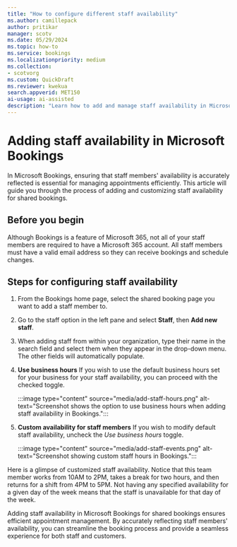 ```yaml
---  
title: "How to configure different staff availability"  
ms.author: camillepack
author: pritikar
manager: scotv
ms.date: 05/29/2024  
ms.topic: how-to
ms.service: bookings
ms.localizationpriority: medium
ms.collection:
- scotvorg
ms.custom: QuickDraft  
ms.reviewer: kwekua  
search.appverid: MET150  
ai-usage: ai-assisted 
description: "Learn how to add and manage staff availability in Microsoft Bookings for efficient appointment scheduling." 
---
```


# Adding staff availability in Microsoft Bookings

In Microsoft Bookings, ensuring that staff members' availability is accurately reflected is essential for managing appointments efficiently. This article will guide you through the process of adding and customizing staff availability for shared bookings.

## Before you begin

Although Bookings is a feature of Microsoft 365, not all of your staff members are required to have a Microsoft 365 account. All staff members must have a valid email address so they can receive bookings and schedule changes.

## Steps for configuring staff availability

1. From the Bookings home page, select the shared booking page you want to add a staff member to.
2. Go to the staff option in the left pane and select **Staff**, then **Add new staff**.
3. When adding staff from within your organization, type their name in the search field and select them when they appear in the drop-down menu. The other fields will automatically populate.
4. **Use business hours** If you wish to use the default business hours set for your business for your staff availability, you can proceed with the checked toggle.

   :::image type="content" source="media/add-staff-hours.png" alt-text="Screenshot shows the option to use business hours when adding staff availability in Bookings.":::

5. **Custom availability for staff members** If you wish to modify default staff availability, uncheck the *Use business hours* toggle.

   :::image type="content" source="media/add-staff-events.png" alt-text="Screenshot showing custom staff hours in Bookings.":::

Here is a glimpse of customized staff availability. Notice that this team member works from 10AM to 2PM, takes a break for two hours, and then returns for a shift from 4PM to 5PM. Not having any specified availability for a given day of the week means that the staff is unavailable for that day of the week.  

Adding staff availability in Microsoft Bookings for shared bookings ensures efficient appointment management. By accurately reflecting staff members' availability, you can streamline the booking process and provide a seamless experience for both staff and customers.
